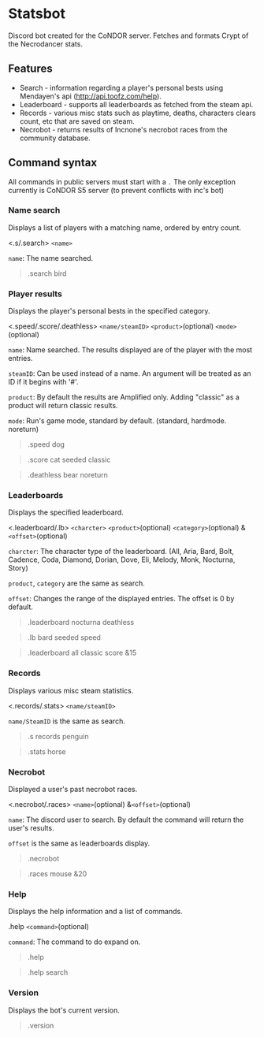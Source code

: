 # Statsbot
Discord bot created for the CoNDOR server. Fetches and formats Crypt of the Necrodancer stats.


## Features
- Search - information regarding a player's personal bests using Mendayen's api (http://api.toofz.com/help).
- Leaderboard - supports all leaderboards as fetched from the steam api.
- Records - various misc stats such as playtime, deaths, characters clears count, etc that are saved on steam.
- Necrobot - returns results of Incnone's necrobot races from the community database.


## Command syntax
All commands in public servers must start with a `.`
The only exception currently is CoNDOR S5 server (to prevent conflicts with inc's bot)

### Name search
Displays a list of players with a matching name, ordered by entry count.

\<.s/.search> `<name>`

`name`: The name searched.

>.search bird

### Player results
Displays the player's personal bests in the specified category.

\<.speed/.score/.deathless> `<name/steamID>` `<product>`(optional) `<mode>`(optional)

`name`: Name searched. The results displayed are of the player with the most entries.

`steamID`: Can be used instead of a name. An argument will be treated as an ID if it begins with '#'.

`product`: By default the results are Amplified only. Adding "classic" as a product will return classic results.

`mode`: Run's game mode, standard by default. (standard, hardmode. noreturn)

>.speed dog

>.score cat seeded classic

>.deathless bear noreturn

### Leaderboards
Displays the specified leaderboard.

\<.leaderboard/.lb> `<charcter>` `<product>`(optional) `<category>`(optional) &`<offset>`(optional)

`charcter`: The character type of the leaderboard. (All, Aria, Bard, Bolt, Cadence, Coda, Diamond, Dorian, Dove, Eli, Melody, Monk, Nocturna, Story)

`product`, `category` are the same as search.

`offset`: Changes the range of the displayed entries. The offset is 0 by default.

>.leaderboard nocturna deathless

>.lb bard seeded speed

>.leaderboard all classic score &15

### Records
Displays various misc steam statistics.

\<.records/.stats>  `<name/steamID>`

`name/SteamID` is the same as search.

>.s records penguin

>.stats horse

### Necrobot
Displayed a user's past necrobot races.

\<.necrobot/.races> `<name>`(optional) &`<offset>`(optional)

`name`: The discord user to search. By default the command will return the user's results.

`offset` is the same as leaderboards display.

>.necrobot

>.races mouse &20


### Help
Displays the help information and a list of commands.

.help `<command>`(optional)

`command`: The command to do expand on.

>.help

>.help search

### Version
Displays the bot's current version.

>.version
